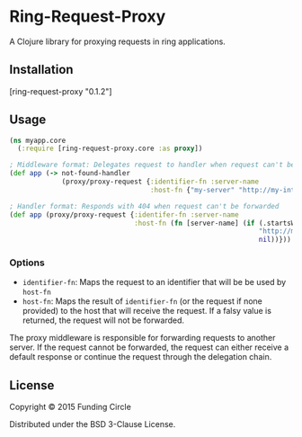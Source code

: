 # Ring-Request-Proxy

A Clojure library for proxying requests in ring applications.

## Installation

[ring-request-proxy "0.1.2"]

## Usage

```clojure
(ns myapp.core
  (:require [ring-request-proxy.core :as proxy])

; Middleware format: Delegates request to handler when request can't be forwarded
(def app (-> not-found-handler
             (proxy/proxy-request {:identifier-fn :server-name
                                   :host-fn {"my-server" "http://my-internal-server"}})))

; Handler format: Responds with 404 when request can't be forwarded
(def app (proxy/proxy-request {:identifer-fn :server-name
                               :host-fn (fn [server-name] (if (.startsWith server-name "cool")
                                                              "http://my-internal-server"
                                                              nil))}))
```

### Options

* `identifier-fn`: Maps the request to an identifier that will be be used by `host-fn`
* `host-fn`: Maps the result of `identifier-fn` (or the request if none provided) to the host that will receive the request. If a falsy value is returned, the request will not be forwarded.

The proxy middleware is responsible for forwarding requests to another server. If the request
cannot be forwarded, the request can either receive a default response or continue the request
through the delegation chain.

## License

Copyright © 2015 Funding Circle

Distributed under the BSD 3-Clause License.
